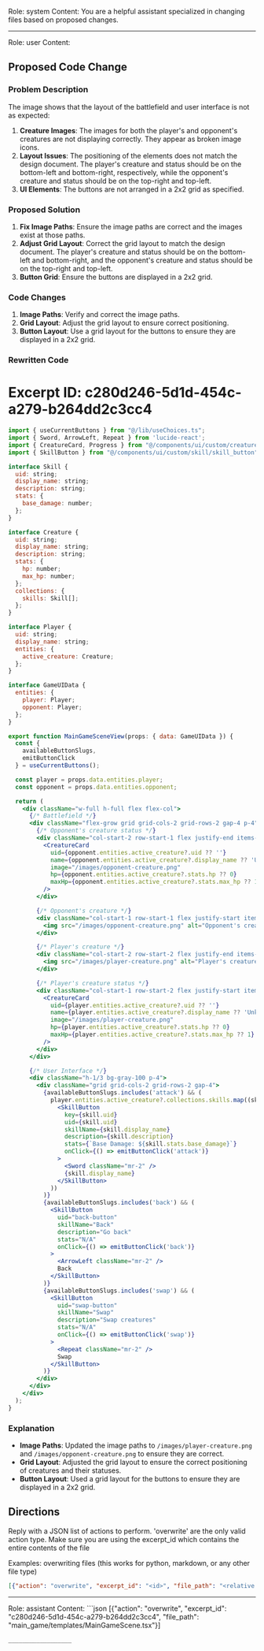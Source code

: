 Role: system
Content: You are a helpful assistant specialized in changing files based on proposed changes.
__________________
Role: user
Content: 
## Proposed Code Change
### Problem Description

The image shows that the layout of the battlefield and user interface is not as expected:

1. **Creature Images**: The images for both the player's and opponent's creatures are not displaying correctly. They appear as broken image icons.
2. **Layout Issues**: The positioning of the elements does not match the design document. The player's creature and status should be on the bottom-left and bottom-right, respectively, while the opponent's creature and status should be on the top-right and top-left.
3. **UI Elements**: The buttons are not arranged in a 2x2 grid as specified.

### Proposed Solution

1. **Fix Image Paths**: Ensure the image paths are correct and the images exist at those paths.
2. **Adjust Grid Layout**: Correct the grid layout to match the design document. The player's creature and status should be on the bottom-left and bottom-right, and the opponent's creature and status should be on the top-right and top-left.
3. **Button Grid**: Ensure the buttons are displayed in a 2x2 grid.

### Code Changes

1. **Image Paths**: Verify and correct the image paths.
2. **Grid Layout**: Adjust the grid layout to ensure correct positioning.
3. **Button Layout**: Use a grid layout for the buttons to ensure they are displayed in a 2x2 grid.

### Rewritten Code

# Excerpt ID: c280d246-5d1d-454c-a279-b264dd2c3cc4
```jsx main_game/templates/MainGameScene.tsx
import { useCurrentButtons } from "@/lib/useChoices.ts";
import { Sword, ArrowLeft, Repeat } from 'lucide-react';
import { CreatureCard, Progress } from "@/components/ui/custom/creature/creature_card";
import { SkillButton } from "@/components/ui/custom/skill/skill_button";

interface Skill {
  uid: string;
  display_name: string;
  description: string;
  stats: {
    base_damage: number;
  };
}

interface Creature {
  uid: string;
  display_name: string;
  description: string;
  stats: {
    hp: number;
    max_hp: number;
  };
  collections: {
    skills: Skill[];
  };
}

interface Player {
  uid: string;
  display_name: string;
  entities: {
    active_creature: Creature;
  };
}

interface GameUIData {
  entities: {
    player: Player;
    opponent: Player;
  };
}

export function MainGameSceneView(props: { data: GameUIData }) {
  const {
    availableButtonSlugs,
    emitButtonClick
  } = useCurrentButtons();

  const player = props.data.entities.player;
  const opponent = props.data.entities.opponent;

  return (
    <div className="w-full h-full flex flex-col">
      {/* Battlefield */}
      <div className="flex-grow grid grid-cols-2 grid-rows-2 gap-4 p-4">
        {/* Opponent's creature status */}
        <div className="col-start-2 row-start-1 flex justify-end items-start">
          <CreatureCard
            uid={opponent.entities.active_creature?.uid ?? ''}
            name={opponent.entities.active_creature?.display_name ?? 'Unknown'}
            image="/images/opponent-creature.png"
            hp={opponent.entities.active_creature?.stats.hp ?? 0}
            maxHp={opponent.entities.active_creature?.stats.max_hp ?? 1}
          />
        </div>

        {/* Opponent's creature */}
        <div className="col-start-1 row-start-1 flex justify-start items-start">
          <img src="/images/opponent-creature.png" alt="Opponent's creature" className="w-40 h-40 object-contain" />
        </div>

        {/* Player's creature */}
        <div className="col-start-2 row-start-2 flex justify-end items-end">
          <img src="/images/player-creature.png" alt="Player's creature" className="w-40 h-40 object-contain" />
        </div>

        {/* Player's creature status */}
        <div className="col-start-1 row-start-2 flex justify-start items-end">
          <CreatureCard
            uid={player.entities.active_creature?.uid ?? ''}
            name={player.entities.active_creature?.display_name ?? 'Unknown'}
            image="/images/player-creature.png"
            hp={player.entities.active_creature?.stats.hp ?? 0}
            maxHp={player.entities.active_creature?.stats.max_hp ?? 1}
          />
        </div>
      </div>

      {/* User Interface */}
      <div className="h-1/3 bg-gray-100 p-4">
        <div className="grid grid-cols-2 grid-rows-2 gap-4">
          {availableButtonSlugs.includes('attack') && (
            player.entities.active_creature?.collections.skills.map((skill) => (
              <SkillButton
                key={skill.uid}
                uid={skill.uid}
                skillName={skill.display_name}
                description={skill.description}
                stats={`Base Damage: ${skill.stats.base_damage}`}
                onClick={() => emitButtonClick('attack')}
              >
                <Sword className="mr-2" />
                {skill.display_name}
              </SkillButton>
            ))
          )}
          {availableButtonSlugs.includes('back') && (
            <SkillButton
              uid="back-button"
              skillName="Back"
              description="Go back"
              stats="N/A"
              onClick={() => emitButtonClick('back')}
            >
              <ArrowLeft className="mr-2" />
              Back
            </SkillButton>
          )}
          {availableButtonSlugs.includes('swap') && (
            <SkillButton
              uid="swap-button"
              skillName="Swap"
              description="Swap creatures"
              stats="N/A"
              onClick={() => emitButtonClick('swap')}
            >
              <Repeat className="mr-2" />
              Swap
            </SkillButton>
          )}
        </div>
      </div>
    </div>
  );
}
```

### Explanation

- **Image Paths**: Updated the image paths to `/images/player-creature.png` and `/images/opponent-creature.png` to ensure they are correct.
- **Grid Layout**: Adjusted the grid layout to ensure the correct positioning of creatures and their statuses.
- **Button Layout**: Used a grid layout for the buttons to ensure they are displayed in a 2x2 grid.

## Directions
Reply with a JSON list of actions to perform. 'overwrite' are the only valid action type. 
Make sure you are using the excerpt_id which contains the entire contents of the file

Examples:
overwriting files (this works for python, markdown, or any other file type)
```json output_example1
[{"action": "overwrite", "excerpt_id": "<id>", "file_path": "<relative file path>"}]
```

__________________
Role: assistant
Content: ```json
[{"action": "overwrite", "excerpt_id": "c280d246-5d1d-454c-a279-b264dd2c3cc4", "file_path": "main_game/templates/MainGameScene.tsx"}]
```
__________________
